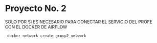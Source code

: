 # Proyecto No. 2

SOLO POR SI ES NECESARIO PARA CONECTAR EL SERVICIO DEL PROFE CON EL DOCKER DE AIRFLOW 

``` docker network create group2_network```